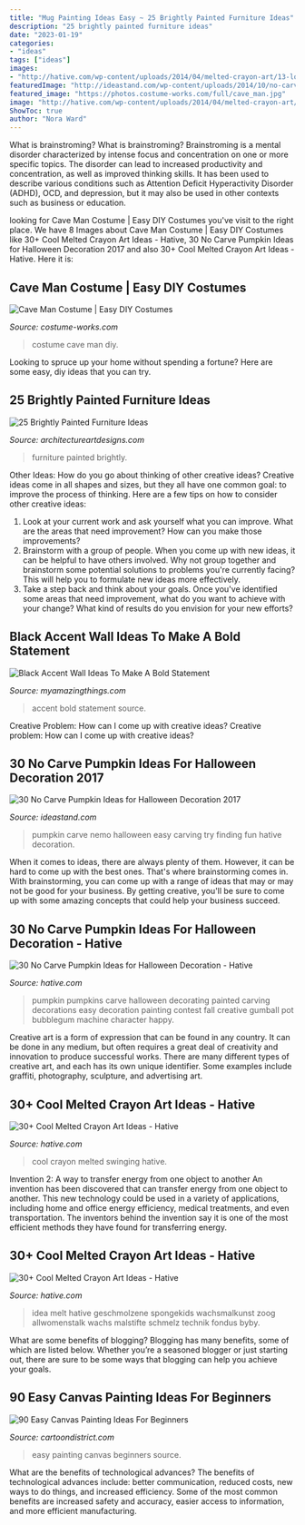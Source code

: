 ```yaml
---
title: "Mug Painting Ideas Easy ~ 25 Brightly Painted Furniture Ideas"
description: "25 brightly painted furniture ideas"
date: "2023-01-19"
categories:
- "ideas"
tags: ["ideas"]
images:
- "http://hative.com/wp-content/uploads/2014/04/melted-crayon-art/13-love-in-rain.jpg"
featuredImage: "http://ideastand.com/wp-content/uploads/2014/10/no-carve-pumpkin-ideas/17-nemo-pumpkin.jpg"
featured_image: "https://photos.costume-works.com/full/cave_man.jpg"
image: "http://hative.com/wp-content/uploads/2014/04/melted-crayon-art/13-love-in-rain.jpg"
ShowToc: true
author: "Nora Ward"
---
```



What is brainstroming?
What is brainstroming? Brainstroming is a mental disorder characterized by intense focus and concentration on one or more specific topics. The disorder can lead to increased productivity and concentration, as well as improved thinking skills. It has been used to describe various conditions such as Attention Deficit Hyperactivity Disorder (ADHD), OCD, and depression, but it may also be used in other contexts such as business or education.

	

		
looking for Cave Man Costume | Easy DIY Costumes you've visit to the right place. We have 8 Images about Cave Man Costume | Easy DIY Costumes like 30+ Cool Melted Crayon Art Ideas - Hative, 30 No Carve Pumpkin Ideas for Halloween Decoration 2017 and also 30+ Cool Melted Crayon Art Ideas - Hative. Here it is:
		
    
## Cave Man Costume | Easy DIY Costumes

<img loading=lazy src="https://photos.costume-works.com/full/cave_man.jpg" onerror="this.onerror=null;this.src='https://tse2.mm.bing.net/th?id=OIP.drdI3OsZnV70LxXQ1oUawwHaNK&amp;pid=15.1';" alt="Cave Man Costume | Easy DIY Costumes">

_Source: costume-works.com_

>costume cave man diy. 

	

Looking to spruce up your home without spending a fortune? Here are some easy, diy ideas that you can try. 

    
## 25 Brightly Painted Furniture Ideas

<img loading=lazy src="https://www.architectureartdesigns.com/wp-content/uploads/2013/06/253-630x942.jpg" onerror="this.onerror=null;this.src='https://tse3.mm.bing.net/th?id=OIP.sDEQrrEc9YdJ9UsCdI0XQwHaLE&amp;pid=15.1';" alt="25 Brightly Painted Furniture Ideas">

_Source: architectureartdesigns.com_

>furniture painted brightly. 

	

Other Ideas: How do you go about thinking of other creative ideas?
Creative ideas come in all shapes and sizes, but they all have one common goal: to improve the process of thinking. Here are a few tips on how to consider other creative ideas:
1. Look at your current work and ask yourself what you can improve. What are the areas that need improvement? How can you make those improvements?
2. Brainstorm with a group of people. When you come up with new ideas, it can be helpful to have others involved. Why not group together and brainstorm some potential solutions to problems you're currently facing? This will help you to formulate new ideas more effectively.
3. Take a step back and think about your goals. Once you've identified some areas that need improvement, what do you want to achieve with your change? What kind of results do you envision for your new efforts?

    
## Black Accent Wall Ideas To Make A Bold Statement

<img loading=lazy src="https://myamazingthings.com/wp-content/uploads/2018/02/black-accent-wall-3.jpg" onerror="this.onerror=null;this.src='https://tse1.mm.bing.net/th?id=OIP.e0FLprZHkTWKFTAAMMzjTwHaLH&amp;pid=15.1';" alt="Black Accent Wall Ideas To Make A Bold Statement">

_Source: myamazingthings.com_

>accent bold statement source. 

	

Creative Problem: How can I come up with creative ideas?
Creative problem: How can I come up with creative ideas?

    
## 30 No Carve Pumpkin Ideas For Halloween Decoration 2017

<img loading=lazy src="http://ideastand.com/wp-content/uploads/2014/10/no-carve-pumpkin-ideas/17-nemo-pumpkin.jpg" onerror="this.onerror=null;this.src='https://tse2.mm.bing.net/th?id=OIP.q4WWGGw0FN93hfCrxsT_nAHaLG&amp;pid=15.1';" alt="30 No Carve Pumpkin Ideas for Halloween Decoration 2017">

_Source: ideastand.com_

>pumpkin carve nemo halloween easy carving try finding fun hative decoration. 

	

When it comes to ideas, there are always plenty of them. However, it can be hard to come up with the best ones. That's where brainstorming comes in. With brainstorming, you can come up with a range of ideas that may or may not be good for your business. By getting creative, you'll be sure to come up with some amazing concepts that could help your business succeed.

    
## 30 No Carve Pumpkin Ideas For Halloween Decoration - Hative

<img loading=lazy src="https://hative.com/wp-content/uploads/2014/10/no-carve-pumpkin-ideas/19-bubblegum-machine.jpg" onerror="this.onerror=null;this.src='https://tse2.mm.bing.net/th?id=OIP.Iiora0M5eO6WCyFd98uK7QHaJ4&amp;pid=15.1';" alt="30 No Carve Pumpkin Ideas for Halloween Decoration - Hative">

_Source: hative.com_

>pumpkin pumpkins carve halloween decorating painted carving decorations easy decoration painting contest fall creative gumball pot bubblegum machine character happy. 

	

Creative art is a form of expression that can be found in any country. It can be done in any medium, but often requires a great deal of creativity and innovation to produce successful works. There are many different types of creative art, and each has its own unique identifier. Some examples include graffiti, photography, sculpture, and advertising art.

    
## 30+ Cool Melted Crayon Art Ideas - Hative

<img loading=lazy src="https://hative.com/wp-content/uploads/2014/04/melted-crayon-art/16-girl-swinging.jpg" onerror="this.onerror=null;this.src='https://tse3.mm.bing.net/th?id=OIP.mtToqc8gxJVeDjf_11pDoAHaJ4&amp;pid=15.1';" alt="30+ Cool Melted Crayon Art Ideas - Hative">

_Source: hative.com_

>cool crayon melted swinging hative. 

	

Invention 2: A way to transfer energy from one object to another
An invention has been discovered that can transfer energy from one object to another. This new technology could be used in a variety of applications, including home and office energy efficiency, medical treatments, and even transportation. The inventors behind the invention say it is one of the most efficient methods they have found for transferring energy.

    
## 30+ Cool Melted Crayon Art Ideas - Hative

<img loading=lazy src="http://hative.com/wp-content/uploads/2014/04/melted-crayon-art/13-love-in-rain.jpg" onerror="this.onerror=null;this.src='https://tse4.mm.bing.net/th?id=OIP.4u2mf1Mcwn6edmzJLByh0wHaJ6&amp;pid=15.1';" alt="30+ Cool Melted Crayon Art Ideas - Hative">

_Source: hative.com_

>idea melt hative geschmolzene spongekids wachsmalkunst zoog allwomenstalk wachs malstifte schmelz technik fondus byby. 

	

What are some benefits of blogging?
Blogging has many benefits, some of which are listed below. Whether you’re a seasoned blogger or just starting out, there are sure to be some ways that blogging can help you achieve your goals.

    
## 90 Easy Canvas Painting Ideas For Beginners

<img loading=lazy src="http://www.cartoondistrict.com/wp-content/uploads/2017/06/Easy-Canvas-Painting-Ideas-For-Beginners16-1.jpg" onerror="this.onerror=null;this.src='https://tse2.mm.bing.net/th?id=OIP.x74ywo_6lFqgoTmFRqKvLQHaKQ&amp;pid=15.1';" alt="90 Easy Canvas Painting Ideas For Beginners">

_Source: cartoondistrict.com_

>easy painting canvas beginners source. 

	

What are the benefits of technological advances?
The benefits of technological advances include: better communication, reduced costs, new ways to do things, and increased efficiency. Some of the most common benefits are increased safety and accuracy, easier access to information, and more efficient manufacturing.


